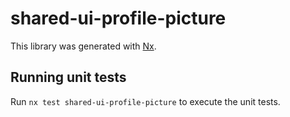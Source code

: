 # shared-ui-profile-picture

This library was generated with [Nx](https://nx.dev).

## Running unit tests

Run `nx test shared-ui-profile-picture` to execute the unit tests.
